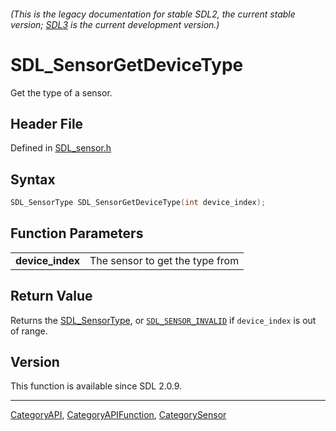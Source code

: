 ###### (This is the legacy documentation for stable SDL2, the current stable version; [SDL3](https://wiki.libsdl.org/SDL3/) is the current development version.)
# SDL_SensorGetDeviceType

Get the type of a sensor.

## Header File

Defined in [SDL_sensor.h](https://github.com/libsdl-org/SDL/blob/SDL2/include/SDL_sensor.h)

## Syntax

```c
SDL_SensorType SDL_SensorGetDeviceType(int device_index);

```

## Function Parameters

|                      |                                 |
| -------------------- | ------------------------------- |
| **device_index**     | The sensor to get the type from |

## Return Value

Returns the [SDL_SensorType](SDL_SensorType), or
[`SDL_SENSOR_INVALID`](SDL_SENSOR_INVALID) if `device_index` is out of
range.

## Version

This function is available since SDL 2.0.9.

----
[CategoryAPI](CategoryAPI), [CategoryAPIFunction](CategoryAPIFunction), [CategorySensor](CategorySensor)

